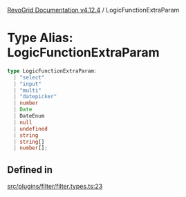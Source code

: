 [RevoGrid Documentation v4.12.4](README.md) / LogicFunctionExtraParam

# Type Alias: LogicFunctionExtraParam

```ts
type LogicFunctionExtraParam: 
  | "select"
  | "input"
  | "multi"
  | "datepicker"
  | number
  | Date
  | DateEnum
  | null
  | undefined
  | string
  | string[]
  | number[];
```

## Defined in

[src/plugins/filter/filter.types.ts:23](https://github.com/revolist/revogrid/blob/648f56ecfc5430eb0184373ea33dd565a6a33bb9/src/plugins/filter/filter.types.ts#L23)
